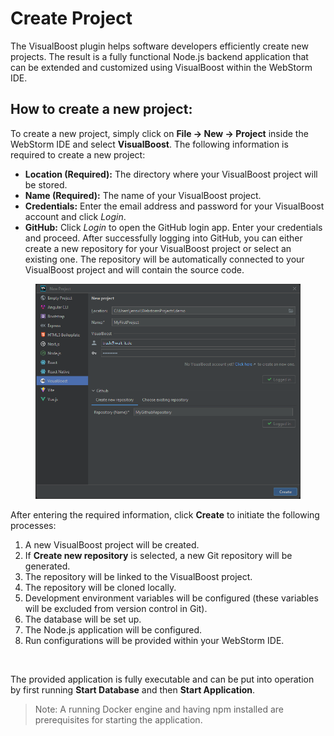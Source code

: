 # Create Project

The VisualBoost plugin helps software developers efficiently create new projects. The result is a fully functional Node.js backend application that can be extended and customized using VisualBoost within the WebStorm IDE.

## **How to create a new project:**

To create a new project, simply click on **File -> New -> Project** inside the WebStorm IDE and select **VisualBoost**. The following information is required to create a new project:

* **Location (Required):** The directory where your VisualBoost project will be stored.
* **Name (Required):** The name of your VisualBoost project.&#x20;
* **Credentials:** Enter the email address and password for your VisualBoost account and click _Login_.
* **GitHub:** Click _Login_ to open the GitHub login app. Enter your credentials and proceed. After successfully logging into GitHub, you can either create a new repository for your VisualBoost project or select an existing one. The repository will be automatically connected to your VisualBoost project and will contain the source code.

<figure><img src="../.gitbook/assets/new_project.png" alt=""><figcaption></figcaption></figure>

After entering the required information, click **Create** to initiate the following processes:

1. A new VisualBoost project will be created.
2. If **Create new repository** is selected, a new Git repository will be generated.
3. The repository will be linked to the VisualBoost project.
4. The repository will be cloned locally.
5. Development environment variables will be configured (these variables will be excluded from version control in Git).
6. The database will be set up.
7. The Node.js application will be configured.
8. Run configurations will be provided within your WebStorm IDE.

<figure><img src="../.gitbook/assets/create_vb_project (1).gif" alt=""><figcaption></figcaption></figure>

The provided application is fully executable and can be put into operation by first running **Start Database** and then **Start Application**.

> Note: A running Docker engine and having npm installed are prerequisites for starting the application.
